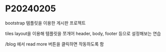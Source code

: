 # P20240205
bootstrap 템플릿을 이용한 게시판 프로젝트

tiles layout을 이용해 템플릿을 쪼개어 header, body, footer 등으로 설정해보는 연습

/blog 에서 read more 버튼을 클릭하면 작동하도록 함
